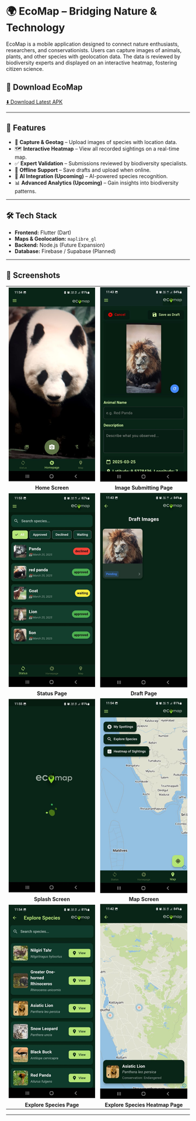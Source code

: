 # 🌍 EcoMap – Bridging Nature & Technology

EcoMap is a mobile application designed to connect nature enthusiasts, researchers, and conservationists. Users can capture images of animals, plants, and other species with geolocation data. The data is reviewed by biodiversity experts and displayed on an interactive heatmap, fostering citizen science.

## 📱 Download EcoMap
[⬇️ Download Latest APK](https://github.com/MhmdSalman18/Ecomap/releases/download/v1.0/Ecomap.apk)  

---

## 🚀 Features
- 📸 **Capture & Geotag** – Upload images of species with location data.
- 🗺 **Interactive Heatmap** – View all recorded sightings on a real-time map.
- ✅ **Expert Validation** – Submissions reviewed by biodiversity specialists.
- 🔄 **Offline Support** – Save drafts and upload when online.
- 🤖 **AI Integration (Upcoming)** – AI-powered species recognition.
- 📊 **Advanced Analytics (Upcoming)** – Gain insights into biodiversity patterns.

---

## 🛠️ Tech Stack
- **Frontend:** Flutter (Dart)
- **Maps & Geolocation:** `maplibre_gl`
- **Backend:** Node.js (Future Expansion)
- **Database:** Firebase / Supabase (Planned)

---

## 📸 Screenshots

<table>
  <tr>
    <td><img src="assets/5.jpg" alt="Home Screen" width="250"></td>
    <td><img src="assets/2.jpg" alt="Image Submitting Page" width="250"></td>
  </tr>
  <tr>
    <td align="center"><b>Home Screen</b></td>
    <td align="center"><b>Image Submitting Page</b></td>
  </tr>
  <tr>
    <td><img src="assets/3.jpg" alt="Status Page" width="250"></td>
    <td><img src="assets/4.jpg" alt="Draft Page" width="250"></td>
  </tr>
  <tr>
    <td align="center"><b>Status Page</b></td>
    <td align="center"><b>Draft Page</b></td>
  </tr>
  <tr>
    <td><img src="assets/7.jpg" alt="Splash Screen" width="250"></td>
    <td><img src="assets/8.jpg" alt="Map Screen" width="250"></td>
  </tr>
  <tr>
    <td align="center"><b>Splash Screen</b></td>
    <td align="center"><b>Map Screen</b></td>
  </tr>
  <tr>
    <td><img src="assets/6.jpg" alt="Explore Species Page" width="250"></td>
    <td><img src="assets/1.jpg" alt="Draft Page" width="250"></td>
  </tr>
  <tr>
    <td align="center"><b>Explore Species Page</b></td>
    <td align="center"><b>Explore Species Heatmap Page</b></td>
  </tr>
  
</table>


---


